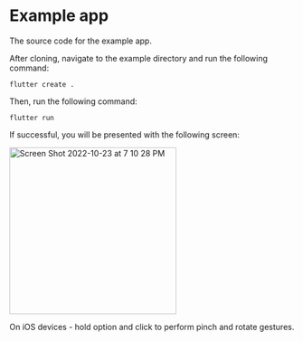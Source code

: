 # Example app

The source code for the example app.

After cloning, navigate to the example directory and run the following command:

```
flutter create .
```

Then, run the following command:

```
flutter run
```

If successful, you will be presented with the following screen: 

<img width="295" alt="Screen Shot 2022-10-23 at 7 10 28 PM" src="https://user-images.githubusercontent.com/93684643/197422652-bd10c7b8-380d-4bd1-9755-e03fca756488.png">

On iOS devices - hold option and click to perform pinch and rotate gestures.
